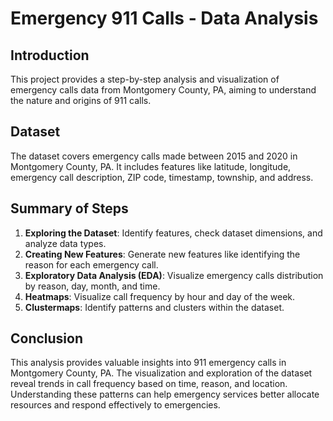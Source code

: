 # Emergency 911 Calls - Data Analysis

## Introduction
This project provides a step-by-step analysis and visualization of emergency calls data from Montgomery County, PA, aiming to understand the nature and origins of 911 calls.

## Dataset
The dataset covers emergency calls made between 2015 and 2020 in Montgomery County, PA. It includes features like latitude, longitude, emergency call description, ZIP code, timestamp, township, and address.

## Summary of Steps
1. **Exploring the Dataset**: Identify features, check dataset dimensions, and analyze data types.
2. **Creating New Features**: Generate new features like identifying the reason for each emergency call.
3. **Exploratory Data Analysis (EDA)**: Visualize emergency calls distribution by reason, day, month, and time.
4. **Heatmaps**: Visualize call frequency by hour and day of the week.
5. **Clustermaps**: Identify patterns and clusters within the dataset.

## Conclusion
This analysis provides valuable insights into 911 emergency calls in Montgomery County, PA. The visualization and exploration of the dataset reveal trends in call frequency based on time, reason, and location. Understanding these patterns can help emergency services better allocate resources and respond effectively to emergencies.

